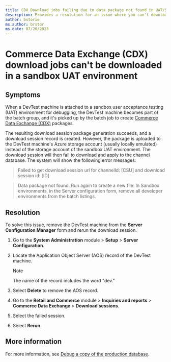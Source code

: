 ```yaml
---
title: CDX Download jobs failing due to data package not found in UAT/Sandbox
description: Provides a resolution for an issue where you can't download sessions in a sandbox user acceptance testing (UAT) environment after debugging. 
author: bstorie
ms.author: brstor
ms.date: 07/20/2023 
---
```

#  Commerce Data Exchange (CDX) download jobs can't be downloaded in a sandbox UAT environment

## Symptoms

When a DevTest machine is attached to a sandbox user acceptance testing (UAT) environment for debugging, the DevTest machine becomes part of the batch group, and it's picked up by the batch job to create [Commerce Data Exchange (CDX)](/dynamics365/commerce/dev-itpro/implementation-considerations-cdx) packages.

The resulting download session package generation succeeds, and a download session record is created. However, the package is uploaded to the DevTest machine's Azure storage account (usually locally emulated) instead of the storage account of the sandbox UAT environment. The download session will then fail to download and apply to the channel database. The system will show the following error messages:  

> Failed to get download session url for channelId: [CSU] and download session id: [ID]

> Data package not found. Run again to create a new file. In Sandbox environments, in the Server configuration form, remove all developer environments from the batch listings.


## Resolution

To solve this issue, remove the DevTest machine from the **Server Configuration Manager** form and rerun the download session.

1. Go to the **System Administration** module > **Setup** > **Server Configuration**.
2. Locate the Application Object Server (AOS) record of the DevTest machine.

   > [!NOTE]
   > The name of the record includes the word "dev."

3. Select **Delete** to remove the AOS record.
4. Go to the **Retail and Commerce** module > **Inquiries and reports** > **Commerce Data Exchange** > **Download sessions**.
5. Select the failed session.
6. Select **Rerun**.

## More information

For more information, see [Debug a copy of the production database](/dynamics365/fin-ops-core/dev-itpro/database/dbmovement-scenario-debugdiag).
